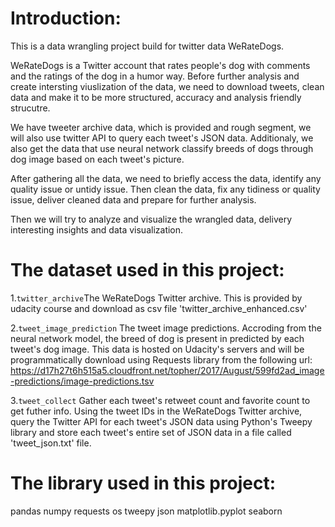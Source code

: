 # Introduction:

This is a data wrangling project build for twitter data WeRateDogs. 

WeRateDogs is a Twitter account that rates people's dog with comments and the ratings of the dog in a humor way. Before further analysis and create intersting viuslization of the data, we need to download tweets, clean data and make it to be more structured, accuracy and analysis friendly strucutre.

We have tweeter archive data, which is provided and rough segment, we will also use twitter API to query each tweet's JSON data. Additionaly, we also get the data that use neural network classify breeds of dogs through dog image based on each tweet's picture.

After gathering all the data, we need to briefly access the data, identify any quality issue or untidy issue. Then clean the data, fix any tidiness or quality issue, deliver cleaned data and prepare for further analysis.

Then we will try to analyze and visualize the wrangled data, delivery interesting insights and data visualization.

# The dataset used in this project:
 
1.`twitter_archive`The WeRateDogs Twitter archive. This is provided by udacity course and download as csv file 'twitter_archive_enhanced.csv' 

2.`tweet_image_prediction` The tweet image predictions. Accroding from the neural network model, the breed of dog is present in predicted by each tweet's dog image. This data is hosted on Udacity's servers and will be programmatically download using Requests library from the following url: https://d17h27t6h515a5.cloudfront.net/topher/2017/August/599fd2ad_image-predictions/image-predictions.tsv

3.`tweet_collect` Gather each tweet's retweet count and favorite count to get futher info. Using the tweet IDs in the WeRateDogs Twitter archive, query the Twitter API for each tweet's JSON data using Python's Tweepy library and store each tweet's entire set of JSON data in a file called 'tweet_json.txt' file.

# The library used in this project:
pandas
numpy
requests
os
tweepy
json
matplotlib.pyplot
seaborn
